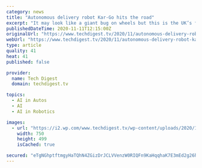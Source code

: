```yaml
---
category: news
title: "Autonomous delivery robot Kar-Go hits the road"
excerpt: "It may look like a giant bug on wheels but this is the UK’s first autonomous delivery vehicle. It's called Kar-go,a self-driving delivery robot"
publishedDateTime: 2020-11-11T12:15:00Z
originalUrl: "https://www.techdigest.tv/2020/11/autonomous-delivery-robot-kar-go-hits-the-road.html"
webUrl: "https://www.techdigest.tv/2020/11/autonomous-delivery-robot-kar-go-hits-the-road.html"
type: article
quality: 41
heat: 41
published: false

provider:
  name: Tech Digest
  domain: techdigest.tv

topics:
  - AI in Autos
  - AI
  - AI in Robotics

images:
  - url: "https://i2.wp.com/www.techdigest.tv/wp-content/uploads/2020/11/Kar-go-2-750x499-1.png?fit=750%2C499&#038;ssl=1"
    width: 750
    height: 499
    isCached: true

secured: "eTgNGhptftmgyHaTQhN4ZGizDrJCLVVenzW0RIQFn9KaHqqhaK7E3mEd2g26h0siiGIKpkxlrwIRw/etJ0jEumioiG1jc9g9Ww+bFyzIzRTuhGhE86fDhjo2vaxg/TCqdSbeUMMgxTPARJ/dPWrVGB79BDLDnLHv06JI/fHTj2wmUKlJpXkJ3vk2yRWyoX/sVQuYCEELCZnwICloFOjqAMtt8Zpa8stHvT4qScy21MJND09GDwQRlUn1NziZmYUA+DNW7VwyHoyD1++wyVoqSWZSxgH9Fsvoj1CS+FDoydMQ3LArE4iQKkoMNNThXqX+il8WvEgZGuGTqgKxKi3UcBr76liyWa9jp/cTbrnh3pA=;X0LuHcLLcCOAMQXSuVTqug=="
---
```


